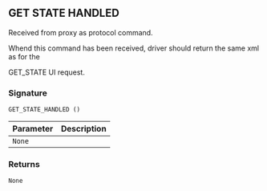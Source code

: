 ## GET STATE HANDLED

Received from proxy as protocol command.

Whend this command has been received, driver should return the same xml as for the

GET_STATE UI request.

### Signature

`GET_STATE_HANDLED ()`

| Parameter | Description |
| --- | --- |
| `None` | |

### Returns

`None`
